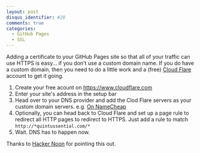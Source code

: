 ```yaml
---
layout: post
disqus_identifier: #28
comments: true
categories: 
  - GitHub Pages
  - SSL
---
```


Adding a certificate to your GitHub Pages site so that all of your traffic can
use HTTPS is easy... if you don't use a custom domain name.  If you do have a custom domain, then you need to do a little work and a (free) [Cloud Flare](https://www.cloudflare.com) account to get it going.

1. Create your free acount on https://www.cloudflare.com
1. Enter your site's address in the setup bar
1. Head over to your DNS provider and add the Clod Flare servers as your custom domain servers.  e.g. [On NameCheap](https://ap.www.namecheap.com/domains/domaincontrolpanel/quintussential.com/domain)
1. Optionally, you can head back to Cloud Flare and set up a page rule to redirect all HTTP pages to redirect to HTTPS. Just add a rule to match `http://*quintussential.com/*`
1. Wait.  DNS has to happen now.

Thanks to [Hacker Noon](https://hackernoon.com/set-up-ssl-on-github-pages-with-custom-domains-for-free-a576bdf51bc) for pointing this out.

